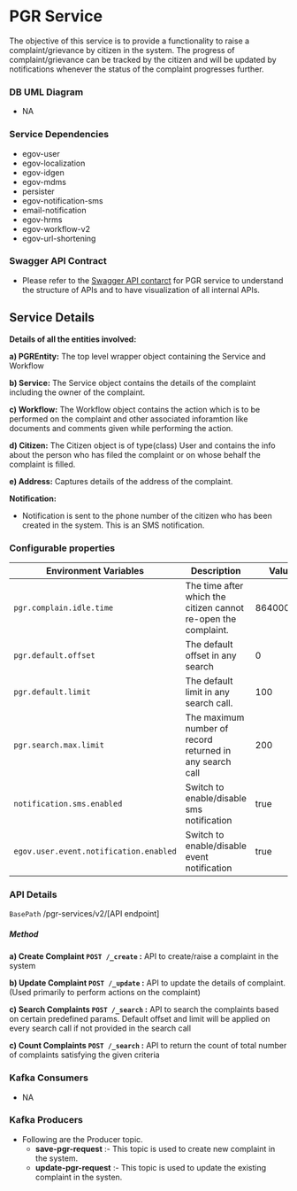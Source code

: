 # PGR Service
The objective of this service is to provide a functionality to raise a complaint/grievance by citizen in the system. The progress of complaint/grievance can be tracked by
the citizen and will be updated by notifications whenever the status of the complaint progresses further.
### DB UML Diagram

- NA

### Service Dependencies
- egov-user
- egov-localization
- egov-idgen
- egov-mdms
- persister
- egov-notification-sms
- email-notification
- egov-hrms
- egov-workflow-v2
- egov-url-shortening


### Swagger API Contract
- Please refer to the [Swagger API contarct](https://raw.githubusercontent.com/egovernments/municipal-services/pgr-services-v2/pgr-services/src/main/resources/swagger-contract.yml#!/) for PGR service to understand the structure of APIs and to have visualization of all internal APIs.


## Service Details
**Details of all the entities involved:**

**a) PGREntity:** The top level wrapper object containing the Service and Workflow

**b) Service:** The Service object contains the details of the complaint including the owner of the complaint.

**c) Workflow:** The Workflow object contains the action which is to be performed on the complaint and other associated inforamtion like documents and comments given while performing the action.

**d) Citizen:** The Citizen object is of type(class) User  and contains the info about the person who has filed the complaint or on whose behalf the complaint is filled.

**e) Address:** Captures details of the address of the complaint.



**Notification:**
- Notification is sent to the phone number of the citizen who has been created in the system. This is an SMS notification.


### Configurable properties

| Environment Variables                     | Description                                                                                                                                               | Value                                             |
| ----------------------------------------- | ----------------------------------------------------------------------------------------------------------------------------------------------------------|---------------------------------------------------|
| `pgr.complain.idle.time`                  | The time after which the citizen cannot re-open the complaint.                                                                                            | 864000000                                         |
| `pgr.default.offset`                      | The default offset in any search                                                                                                                          | 0                                                 |
| `pgr.default.limit`                       | The default limit in any search call.                                                                                                                     | 100                                               |
| `pgr.search.max.limit`                    | The maximum number of record returned in any search call                                                                                                  | 200                                               |
| `notification.sms.enabled`                | Switch to enable/disable sms notification                                                                                                                 | true                                              |
| `egov.user.event.notification.enabled`    | Switch to enable/disable event notification                                                                                                               | true                                              |
### API Details

`BasePath` /pgr-services/v2/[API endpoint]

##### Method
**a) Create Complaint `POST /_create` :** API to create/raise a complaint in the system

**b) Update Complaint `POST /_update` :** API to update the details of complaint.(Used primarily to perform actions on the complaint)

**c) Search Complaints `POST /_search` :** API to search the complaints based on certain predefined params. Default offset and limit will be applied on every search call if not provided in the search call

**c) Count Complaints `POST /_search` :** API to return the count of total number of complaints satisfying the given criteria

### Kafka Consumers

- NA

### Kafka Producers

- Following are the Producer topic.
    - **save-pgr-request** :- This topic is used to create new complaint in the system.
    - **update-pgr-request** :- This topic is used to update the existing complaint in the systen.
